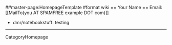 ##master-page:HomepageTemplate
#format wiki
== Your Name ==
Email: [[MailTo(you AT SPAMFREE example DOT com)]]



* dmr/notebookstuff: testing

----
 CategoryHomepage
